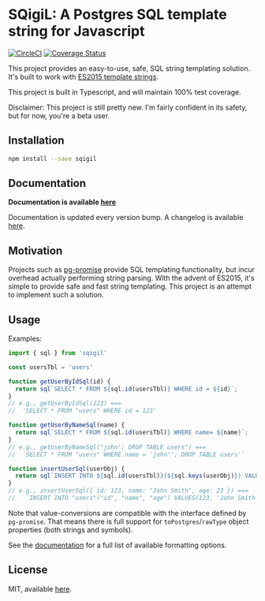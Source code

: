 # SQigiL: A Postgres SQL template string for Javascript

[![CircleCI](https://circleci.com/gh/twooster/sqigil.svg?style=svg)](https://circleci.com/gh/twooster/sqigil)
[![Coverage Status](https://coveralls.io/repos/github/twooster/sqigil/badge.svg)](https://coveralls.io/github/twooster/sqigil)

This project provides an easy-to-use, safe, SQL string templating
solution. It's built to work with
[ES2015 template strings](https://developer.mozilla.org/en-US/docs/Web/JavaScript/Reference/Template_literals).

This project is built in Typescript, and will maintain 100% test
coverage.

Disclaimer: This project is still pretty new. I'm fairly confident in
its safety, but for now, you're a beta user.

## Installation

```sh
npm install --save sqigil
```

## Documentation

**Documentation is available [here](https://twooster.github.io/sqigil)**

Documentation is updated every version bump. A changelog is available
[here](https://github.com/twooster/sqigil/blob/master/CHANGELOG.md).

## Motivation

Projects such as [pg-promise](https://github.com/vitaly-t/pg-promise) provide
SQL templating functionality, but incur overhead actually performing
string parsing. With the advent of ES2015, it's simple to provide safe
and fast string templating. This project is an attempt to implement such
a solution.

## Usage

Examples:

```javascript
import { sql } from 'sqigil'

const usersTbl = 'users'

function getUserByIdSql(id) {
  return sql`SELECT * FROM ${sql.id(usersTbl)} WHERE id = ${id}`;
}
// e.g., getUserByIdSql(123) ===
//  'SELECT * FROM "users" WHERE id = 123'

function getUserByNameSql(name) {
  return sql`SELECT * FROM ${sql.id(usersTbl)} WHERE name= ${name}`;
}
// e.g., getUserByNameSql("john'; DROP TABLE users") ===
//  `SELECT * FROM "users" WHERE name = 'john''; DROP TABLE users'`

function insertUserSql(userObj) {
  return sql`INSERT INTO ${sql.id(usersTbl)}(${sql.keys(userObj)}) VALUES(${sql.values(userObj)})`;
}
// e.g., insertUserSql({ id: 123, name: "John Smith", age: 23 }) ===
//   `INSERT INTO "users"("id", "name", "age") VALUES(123, 'John Smith', 23)`
```

Note that value-conversions are compatible with the interface defined
by `pg-promise`. That means there is full support for `toPostgres`/`rawType`
object properties (both strings and symbols).

See the [documentation](https://twooster.github.io/sqigil) for a full list
of available formatting options.

## License

MIT, available [here](https://github.com/twooster/sqigil/blob/master/LICENSE).
